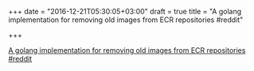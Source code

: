 +++
date = "2016-12-21T05:30:05+03:00"
draft = true
title = "A golang implementation for removing old images from ECR repositories  #reddit"

+++

<p><a href="https://t.co/2clW5xubs1">A golang implementation for removing old images from ECR repositories  #reddit</a></p>
